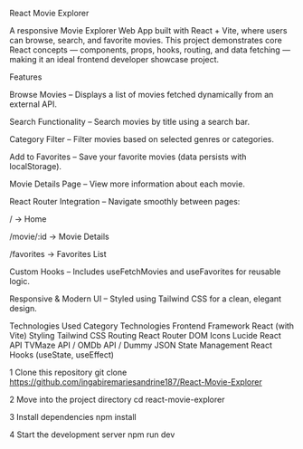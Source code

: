 React Movie Explorer

A responsive Movie Explorer Web App built with React + Vite, where users can browse, search, and favorite movies.
This project demonstrates core React concepts — components, props, hooks, routing, and data fetching — making it an ideal frontend developer showcase project.

Features

 Browse Movies – Displays a list of movies fetched dynamically from an external API.

 Search Functionality – Search movies by title using a search bar.

 Category Filter – Filter movies based on selected genres or categories.

 Add to Favorites – Save your favorite movies (data persists with localStorage).

 Movie Details Page – View more information about each movie.

 React Router Integration – Navigate smoothly between pages:

/ → Home

/movie/:id → Movie Details

/favorites → Favorites List

 Custom Hooks – Includes useFetchMovies and useFavorites for reusable logic.

 Responsive & Modern UI – Styled using Tailwind CSS for a clean, elegant design.

 Technologies Used
Category	Technologies
Frontend Framework	React (with Vite)
Styling	Tailwind CSS
Routing	React Router DOM
Icons	Lucide React
API	TVMaze API / OMDb API / Dummy JSON
State Management	React Hooks (useState, useEffect)

 1️ Clone this repository
git clone https://github.com/ingabiremariesandrine187/React-Movie-Explorer

2 Move into the project directory
cd react-movie-explorer

 3️ Install dependencies
npm install

 4️ Start the development server
npm run dev
